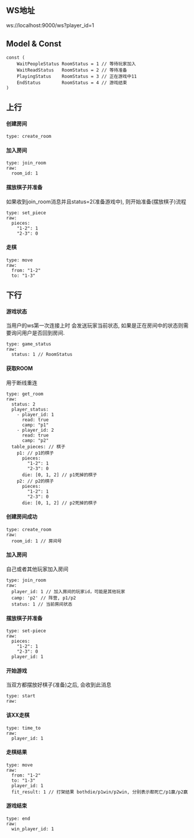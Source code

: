 ## WS地址
ws://localhost:9000/ws?player_id=1

## Model & Const
```
const (
	WaitPeopleStatus RoomStatus = 1 // 等待玩家加入
	WaitReadStatus   RoomStatus = 2 // 等待准备
	PlayingStatus    RoomStatus = 3 // 正在游戏中11
	EndStatus        RoomStatus = 4 // 游戏结束
)
```

## 上行
#### 创建房间
```
type: create_room
```

#### 加入房间
```
type: join_room
raw: 
  room_id: 1
```
#### 摆放棋子并准备
如果收到join_room消息并且status=2(准备游戏中), 则开始准备(摆放棋子)流程

```
type: set_piece
raw: 
  pieces: 
    "1-2": 1
    "2-3": 0
```
#### 走棋

```
type: move
raw: 
  from: "1-2"
  to: "1-3"
```

## 下行

#### 游戏状态
当用户的ws第一次连接上时 会发送玩家当前状态, 如果是正在房间中的状态则需要询问用户是否回到房间.

```
type: game_status
raw:
  status: 1 // RoomStatus
```

#### 获取ROOM
用于断线重连
```
type: get_room
raw: 
  status: 2
  player_status: 
    - player_id: 1
      read: true
      camp: "p1"
    - player_id: 2
      read: true
      camp: "p2"
  table_pieces: // 棋子
    p1: // p1的棋子
      pieces:
        "1-2": 1
        "2-3": 0
      die: [0, 1, 2] // p1死掉的棋子
    p2: // p2的棋子
      pieces:
        "1-2": 1
        "2-3": 0
      die: [0, 1, 2] // p2死掉的棋子

```

#### 创建房间成功
```
type: create_room
raw: 
  room_id: 1 // 房间号
```

#### 加入房间
自己或者其他玩家加入房间

```
type: join_room
raw:
  player_id: 1 // 加入房间的玩家id，可能是其他玩家
  camp: 'p2' // 阵营, p1/p2
  status: 1 // 当前房间状态
```

#### 摆放棋子并准备
```
type: set-piece
raw: 
  pieces: 
    "1-2": 1
    "2-3": 0
  player_id: 1 
```
#### 开始游戏
当双方都摆放好棋子(准备)之后, 会收到此消息

```
type: start
raw: 
```

#### 该XX走棋

```
type: time_to
raw: 
  player_id: 1
```

#### 走棋结果

```
type: move
raw: 
  from: "1-2"
  to: "1-3"
  player_id: 1
  fit_result: 1 // 打架结果 bothdie/p1win/p2win, 分别表示都死亡/p1赢/p2赢
```

#### 游戏结束

```
type: end
raw: 
  win_player_id: 1
```
